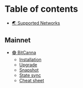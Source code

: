 # Table of contents

* [🌏 Supported Networks](./README.md)

## Mainnet

* [🟢 BitCanna](./mainnet/bitcanna/README.md)
  * [Installation](./mainnet/bitcanna/installation.md)
  * [Upgrade](./mainnet/bitcanna/upgrade.md)
  * [Snapshot](./mainnet/bitcanna/snapshot.md)
  * [State sync](./mainnet/bitcanna/statesync.md)
  * [Cheat sheet](./mainnet/bitcanna/cheatsheet.md)

<!-- * [🟢 SGE](./mainnet/sge/README.md)
  * [Installation](./mainnet/sge/installation.md)
  * [Upgrade](./mainnet/sge/upgrade.md)
  * [Snapshot](./mainnet/sge/snapshot.md)
  * [State sync](./mainnet/sge/statesync.md)
  * [Cheat sheet](./mainnet/sge/cheatsheet.md) -->
